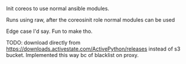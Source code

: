 Init coreos to use normal ansible modules.

Runs using raw, after the coreosinit role normal modules can be used 

Edge case I'd say. Fun to make tho.


TODO: download directly from https://downloads.activestate.com/ActivePython/releases instead of s3 bucket. Implemented this way bc of blacklist on proxy.
